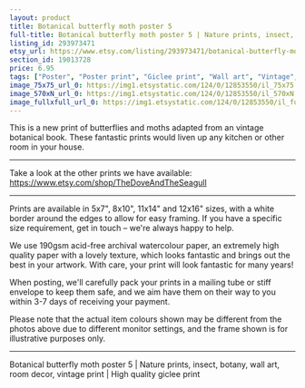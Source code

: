 ```yaml
---
layout: product
title: Botanical butterfly moth poster 5 
full-title: Botanical butterfly moth poster 5 | Nature prints, insect, botany, wall art, room decor, vintage print | High quality print
listing_id: 293973471
etsy_url: https://www.etsy.com/listing/293973471/botanical-butterfly-moth-poster-5-nature?utm_source=thedoveandtheseagull&utm_medium=api&utm_campaign=api
section_id: 19013728
price: 6.95
tags: ["Poster", "Poster print", "Giclee print", "Wall art", "Vintage", "Watercolour", "Nature", "Botanical art", "Wildlife", "Nature print", "Butterfly print", "Butterfly art", "Moth print"]
image_75x75_url_0: https://img1.etsystatic.com/124/0/12853550/il_75x75.1022473967_o4zf.jpg
image_570xN_url_0: https://img1.etsystatic.com/124/0/12853550/il_570xN.1022473967_o4zf.jpg
image_fullxfull_url_0: https://img1.etsystatic.com/124/0/12853550/il_fullxfull.1022473967_o4zf.jpg
---
```

This is a new print of butterflies and moths adapted from an vintage botanical book. These fantastic prints would liven up any kitchen or other room in your house. 

---

Take a look at the other prints we have available: https://www.etsy.com/shop/TheDoveAndTheSeagull

---

Prints are available in 5x7&quot;, 8x10&quot;, 11x14&quot; and 12x16&quot; sizes, with a white border around the edges to allow for easy framing. If you have a specific size requirement, get in touch – we&#39;re always happy to help.

We use 190gsm acid-free archival watercolour paper, an extremely high quality paper with a lovely texture, which looks fantastic and brings out the best in your artwork. With care, your print will look fantastic for many years!

When posting, we&#39;ll carefully pack your prints in a mailing tube or stiff envelope to keep them safe, and we aim have them on their way to you within 3-7 days of receiving your payment.

Please note that the actual item colours shown may be different from the photos above due to different monitor settings, and the frame shown is for illustrative purposes only.

---

Botanical butterfly moth poster 5 | Nature prints, insect, botany, wall art, room decor, vintage print | High quality giclee print
